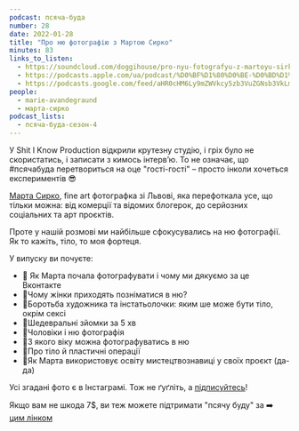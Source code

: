 ```yaml
---
podcast: псяча-буда
number: 28
date: 2022-01-28
title: "Про ню фотографію з Мартою Сирко"
minutes: 83
links_to_listen:
  - https://soundcloud.com/doggihouse/pro-nyu-fotografyu-z-martoyu-sirko
  - https://podcasts.apple.com/ua/podcast/%D0%BF%D1%80%D0%BE-%D0%BD%D1%8E-%D1%84%D0%BE%D1%82%D0%BE%D0%B3%D1%80%D0%B0%D1%84%D1%96%D1%8E-%D0%B7-%D0%BC%D0%B0%D1%80%D1%82%D0%BE%D1%8E-%D1%81%D0%B8%D1%80%D0%BA%D0%BE/id1525117216?i=1000549255218
  - https://podcasts.google.com/feed/aHR0cHM6Ly9mZWVkcy5zb3VuZGNsb3VkLmNvbS91c2Vycy9zb3VuZGNsb3VkOnVzZXJzOjg1ODUxNjI2NS9zb3VuZHMucnNz/episode/dGFnOnNvdW5kY2xvdWQsMjAxMDp0cmFja3MvMTIwNDgyNzM0OQ?sa=X&ved=0CA0QkfYCahcKEwiwx67qmrv8AhUAAAAAHQAAAAAQAQ
people:
  - marie-avandegraund
  - марта-сирко
podcast_lists:
  - псяча-буда-сезон-4
---
```


У Shit I Know Production відкрили крутезну студію, і гріх було не
скористатись, і записати з кимось інтерв’ю. То не означає, що #псячабуда
перетвориться на оце "гості-гості" – просто інколи хочеться експериментів 😎

[Марта Сирко][1], fine art фотографка зі Львові, яка перефоткала усе, що тільки
можна: від комерції та відомих блогерок, до серйозних соціальних та арт
проєктів.

Проте у нашій розмові ми найбільше сфокусувались на ню фотографії. Як то
кажіть, тіло, то моя фортеця.

У випуску ви почуєте:

- 🍑 Як Марта почала фотографувати і чому ми дякуємо за це Вконтакте
- 🍑Чому жінки приходять позніматися в ню?
- 🍑Боротьба художника та інстатьолочки: яким ше може бути тіло, окрім сексі
- 🍑Шедевральні зйомки за 5 хв
- 🍑Чоловіки і ню фотографія
- 🍑З якого віку можна фотографуватись в ню
- 🍑Про тіло й пластичні операції
- 🍑Як Марта використовує освіту мистецтвознавиці у своїх проєкт (да-да)

Усі згадані фото є в Інстаграмі. Тож не ґуґліть, а [підписуйтесь][2]!

Якщо вам не шкода 7$, ви теж можете підтримати "псячу буду" за ➡️ [цим
лінком][3] 

[1]: /people/марта-сирко/
[2]: https://www.instagram.com/psyachabuda_host/
[3]: https://www.patreon.com/Avandegraund
